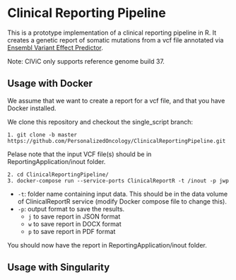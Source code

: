 # Clinical Reporting Pipeline

This is a prototype implementation of a clinical reporting pipeline in R.
It creates a genetic report of somatic mutations from a vcf file annotated via [Ensembl Variant Effect Predictor](https://github.com/Ensembl/ensembl-vep).

Note: CIViC only supports reference genome build 37.



## Usage with Docker

We assume that we want to create a report for a vcf file, and that you have Docker installed. 

We clone this repository and checkout the single_script branch:

```
1. git clone -b master https://github.com/PersonalizedOncology/ClinicalReportingPipeline.git
```
Pelase note that the input VCF file(s) should be in ReportingApplication/inout folder.

```
2. cd ClinicalReportingPipeline/
3. docker-compose run --service-ports ClinicalReportR -t /inout -p jwp

```
* `-t`: folder name containing input data. This should be in the data volume of ClinicalReportR service (modify Docker compose file to change this).
* `-p`: output format to save the results.
	* `j` to save report in JSON format
	* `w` to save report in DOCX format
	* `p` to save report in PDF format

You should now have the report in ReportingApplication/inout folder.


## Usage with Singularity

